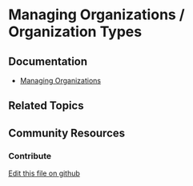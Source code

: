 # Managing Organizations / Organization Types

## Documentation

* [Managing Organizations](https://portal.liferay.dev/docs/7-2/user/-/knowledge_base/u/managing-organizations#organization-types)

## Related Topics


## Community Resources


### Contribute

[Edit this file on github](https://github.com/olafk/controlpanel-documentation-docs/blob/master/md/72en/com_liferay_configuration_admin_web_portlet_SystemSettingsPortlet/com.liferay.organizations.service.internal.configuration.OrganizationTypeConfiguration.md)
